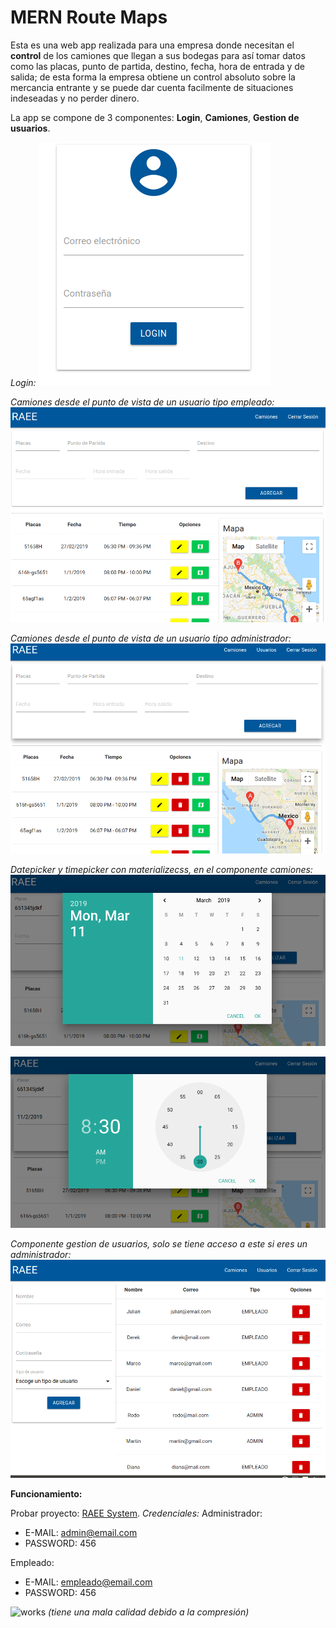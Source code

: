 # MERN Route Maps

Esta es una web app realizada para una empresa donde necesitan el **control** de los camiones que llegan a sus bodegas para así tomar datos como las placas, punto de partida, destino, fecha, hora de entrada y de salida; de esta forma la empresa obtiene un control absoluto sobre la mercancia entrante y se puede dar cuenta facilmente de situaciones indeseadas y no perder dinero.

La app se compone de 3 componentes: **Login**, **Camiones**, **Gestion de usuarios**.

*Login:*
![login](img/login.png)

*Camiones desde el punto de vista de un usuario tipo empleado:*
![employee](img/employee.png)

*Camiones desde el punto de vista de un usuario tipo administrador:*
![admin](img/admin.png)

*Datepicker y timepicker con materializecss, en el componente camiones:*
![datepicker](img/datepicker.png)

![timepicker](img/timepicker.png)

*Componente gestion de usuarios, solo se tiene acceso a este si eres un administrador:*
![users](img/users.png)

**Funcionamiento:**

Probar proyecto:
[RAEE System](https://raee-system.herokuapp.com/).
*Credenciales:*
Administrador:
- E-MAIL: admin@email.com
- PASSWORD: 456

Empleado:
- E-MAIL: empleado@email.com
- PASSWORD: 456

![works](img/dem.gif)
*(tiene una mala calidad debido a la compresión)*